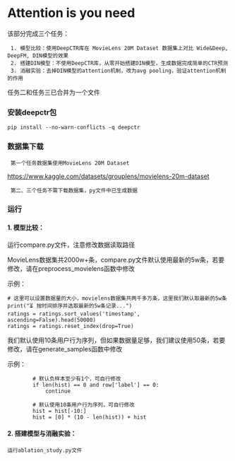 # Attention is you need
该部分完成三个任务： 

     1. 模型比较：使用DeepCTR库在 MovieLens 20M Dataset 数据集上对比 Wide&Deep, DeepFM, DIN模型的效果
     2. 搭建DIN模型：不使用DeepCTR库，从零开始搭建DIN模型，生成数据完成简单的CTR预测
     3. 消融实验：去掉DIN模型的attention机制，改为avg pooling，验证attention机制的作用
任务二和任务三已合并为一个文件


### 安装deepctr包
    pip install --no-warn-conflicts -q deepctr

### 数据集下载
     第一个任务数据集使用MovieLens 20M Dataset
https://www.kaggle.com/datasets/grouplens/movielens-20m-dataset
    
     第二、三个任务不需下载数据集，py文件中已生成数据

### 运行
#### 1. 模型比较：
运行compare.py文件，注意修改数据读取路径        

MovieLens数据集共2000w+条，compare.py文件默认使用最新的5w条，若要修改，请在preprocess_movielens函数中修改         

示例：
    
    # 这里可以设置数据量的大小，movielens数据集共两千多万条，这里我们默认取最新的5w条
    print("⏳ 按时间排序并选取最新的5w条记录...")
    ratings = ratings.sort_values('timestamp', ascending=False).head(50000)
    ratings = ratings.reset_index(drop=True)

我们默认使用10条用户行为序列，但如果数据量足够，我们建议使用50条，若要修改，请在generate_samples函数中修改

示例：

            # 默认负样本至少有1个，可自行修改
            if len(hist) == 0 and row['label'] == 0:
                continue

            # 默认使用10条用户行为序列，可自行修改
            hist = hist[-10:]
            hist = [0] * (10 - len(hist)) + hist

     
#### 2. 搭建模型与消融实验：
    运行ablation_study.py文件

